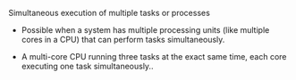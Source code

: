 Simultaneous execution of multiple tasks or processes
* Possible when a system has multiple processing units (like multiple cores in a CPU) that can perform tasks simultaneously.

* A multi-core CPU running three tasks at the exact same time, each core executing one task simultaneously..